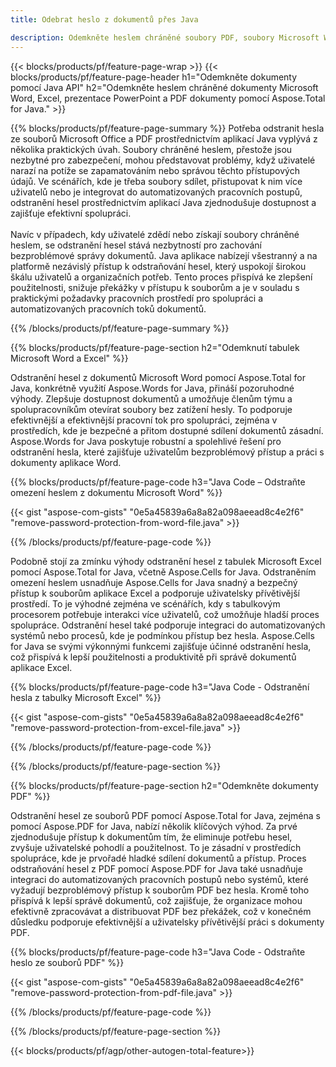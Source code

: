 ```yaml
---
title: Odebrat heslo z dokumentů přes Java 

description: Odemkněte heslem chráněné soubory PDF, soubory Microsoft Word Excel a soubory prezentací PowerPoint prostřednictvím aplikace Java.
---
```


{{< blocks/products/pf/feature-page-wrap >}}
{{< blocks/products/pf/feature-page-header h1="Odemkněte dokumenty pomocí Java API" h2="Odemkněte heslem chráněné dokumenty Microsoft Word, Excel, prezentace PowerPoint a PDF dokumenty pomocí Aspose.Total for Java." >}}

{{% blocks/products/pf/feature-page-summary %}}
Potřeba odstranit hesla ze souborů Microsoft Office a PDF prostřednictvím aplikací Java vyplývá z několika praktických úvah. Soubory chráněné heslem, přestože jsou nezbytné pro zabezpečení, mohou představovat problémy, když uživatelé narazí na potíže se zapamatováním nebo správou těchto přístupových údajů. Ve scénářích, kde je třeba soubory sdílet, přistupovat k nim více uživatelů nebo je integrovat do automatizovaných pracovních postupů, odstranění hesel prostřednictvím aplikací Java zjednodušuje dostupnost a zajišťuje efektivní spolupráci.<br /><br />
Navíc v případech, kdy uživatelé zdědí nebo získají soubory chráněné heslem, se odstranění hesel stává nezbytností pro zachování bezproblémové správy dokumentů. Java aplikace nabízejí všestranný a na platformě nezávislý přístup k odstraňování hesel, který uspokojí širokou škálu uživatelů a organizačních potřeb. Tento proces přispívá ke zlepšení použitelnosti, snižuje překážky v přístupu k souborům a je v souladu s praktickými požadavky pracovních prostředí pro spolupráci a automatizovaných pracovních toků dokumentů.

{{% /blocks/products/pf/feature-page-summary  %}}

{{% blocks/products/pf/feature-page-section  h2="Odemknutí tabulek Microsoft Word a Excel" %}}

Odstranění hesel z dokumentů Microsoft Word pomocí Aspose.Total for Java, konkrétně využití Aspose.Words for Java, přináší pozoruhodné výhody. Zlepšuje dostupnost dokumentů a umožňuje členům týmu a spolupracovníkům otevírat soubory bez zatížení hesly. To podporuje efektivnější a efektivnější pracovní tok pro spolupráci, zejména v prostředích, kde je bezpečné a přitom dostupné sdílení dokumentů zásadní. Aspose.Words for Java poskytuje robustní a spolehlivé řešení pro odstranění hesla, které zajišťuje uživatelům bezproblémový přístup a práci s dokumenty aplikace Word.

{{% blocks/products/pf/feature-page-code h3="Java Code – Odstraňte omezení heslem z dokumentu Microsoft Word" %}}

{{< gist "aspose-com-gists" "0e5a45839a6a8a82a098aeead8c4e2f6" "remove-password-protection-from-word-file.java" >}}

{{% /blocks/products/pf/feature-page-code  %}}

Podobně stojí za zmínku výhody odstranění hesel z tabulek Microsoft Excel pomocí Aspose.Total for Java, včetně Aspose.Cells for Java. Odstraněním omezení heslem usnadňuje Aspose.Cells for Java snadný a bezpečný přístup k souborům aplikace Excel a podporuje uživatelsky přívětivější prostředí. To je výhodné zejména ve scénářích, kdy s tabulkovým procesorem potřebuje interakci více uživatelů, což umožňuje hladší proces spolupráce. Odstranění hesel také podporuje integraci do automatizovaných systémů nebo procesů, kde je podmínkou přístup bez hesla. Aspose.Cells for Java se svými výkonnými funkcemi zajišťuje účinné odstranění hesla, což přispívá k lepší použitelnosti a produktivitě při správě dokumentů aplikace Excel.

{{% blocks/products/pf/feature-page-code h3="Java Code - Odstranění hesla z tabulky Microsoft Excel" %}}

{{< gist "aspose-com-gists" "0e5a45839a6a8a82a098aeead8c4e2f6" "remove-password-protection-from-excel-file.java" >}}

{{% /blocks/products/pf/feature-page-code  %}}

{{% /blocks/products/pf/feature-page-section %}}

{{% blocks/products/pf/feature-page-section  h2="Odemkněte dokumenty PDF" %}}

Odstranění hesel ze souborů PDF pomocí Aspose.Total for Java, zejména s pomocí Aspose.PDF for Java, nabízí několik klíčových výhod. Za prvé zjednodušuje přístup k dokumentům tím, že eliminuje potřebu hesel, zvyšuje uživatelské pohodlí a použitelnost. To je zásadní v prostředích spolupráce, kde je prvořadé hladké sdílení dokumentů a přístup. Proces odstraňování hesel z PDF pomocí Aspose.PDF for Java také usnadňuje integraci do automatizovaných pracovních postupů nebo systémů, které vyžadují bezproblémový přístup k souborům PDF bez hesla. Kromě toho přispívá k lepší správě dokumentů, což zajišťuje, že organizace mohou efektivně zpracovávat a distribuovat PDF bez překážek, což v konečném důsledku podporuje efektivnější a uživatelsky přívětivější práci s dokumenty PDF.

{{% blocks/products/pf/feature-page-code h3="Java Code - Odstraňte heslo ze souborů PDF" %}}

{{< gist "aspose-com-gists" "0e5a45839a6a8a82a098aeead8c4e2f6" "remove-password-protection-from-pdf-file.java" >}}

{{% /blocks/products/pf/feature-page-code  %}}

{{% /blocks/products/pf/feature-page-section %}}

{{< blocks/products/pf/agp/other-autogen-total-feature>}}